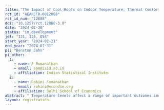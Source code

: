 ```yaml
---
title: "The Impact of Cool Roofs on Indoor Temperature, Thermal Comfort, Cognitive Effort and Learning Outcomes."
rct_id: "AEARCTR-0012888"
rct_id_num: "12888"
doi: "10.1257/rct.12888-3.0"
date: "2024-02-20"
status: "in_development"
jel: "I21, I25, Q54"
start_year: "2024-02-21"
end_year: "2024-07-31"
pi: "Benston John"
pi_other:
  1:
    - name: E Somanathan
    - email: som@isid.ac.in
    - affiliation: Indian Statistical Institute
  2:
    - name: Rohini Somanathan
    - email: rohini@econdse.org
    - affiliation: Delhi School of Economics
abstract: " Temperature levels affect a range of important outcomes including productivity and learning. In this context, we are interested in looking at low cost solutions aimed at reducing ambient temperatures in anganwadis (a government run system of child care in rural India). Through our collaboration with the Energy Management Centre (EMC) of the state of Kerala we will be using roof paint with a high Solar Reflective index(SRI) to cool the roofs in anganwadis using a randomised controlled design. The study will look at the impact of cool roofs on indoor temperature, thermal comfort and also on attendance and cognitive effort of anganwadi students. We will be using administrative data on attendance along with data from primary surveys."
layout: registration
---
```


